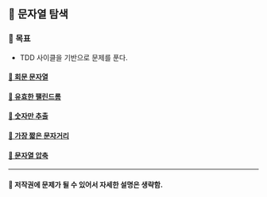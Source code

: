 ## 🦄 문자열 탐색

### 🎈 목표
- TDD 사이클을 기반으로 문제를 푼다.

#### [🤔 회문 문자열](https://github.com/saseungmin/daily_coding_dojo/tree/master/inflearn_algorism/section3/solution1)
#### [🤔 유효한 팰린드롬](https://github.com/saseungmin/daily_coding_dojo/tree/master/inflearn_algorism/section3/solution2)
#### [🤔 숫자만 추출](https://github.com/saseungmin/daily_coding_dojo/tree/master/inflearn_algorism/section3/solution3)
#### [🤔 가장 짧은 문자거리](https://github.com/saseungmin/daily_coding_dojo/tree/master/inflearn_algorism/section3/solution4)
#### [🤔 문자열 압축](https://github.com/saseungmin/daily_coding_dojo/tree/master/inflearn_algorism/section3/solution5)
----

#### 📌 저작권에 문제가 될 수 있어서 자세한 설명은 생략함.
